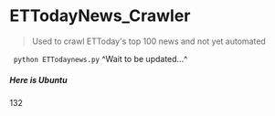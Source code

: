 # ETTodayNews_Crawler

> Used to crawl ETToday's top 100 news 
> and not yet automated

` python ETTodaynews.py`
^Wait to be updated...^

##### Here is Ubuntu

132

